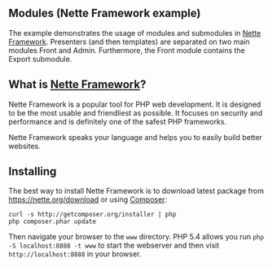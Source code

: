 Modules (Nette Framework example)
---------------------------------

The example demonstrates the usage of modules and submodules in [Nette Framework](https://nette.org).
Presenters (and then templates) are separated on two main modules Front and Admin.
Furthermore, the Front module contains the Export submodule.


What is [Nette Framework](https://nette.org)?
--------------------------------------------

Nette Framework is a popular tool for PHP web development. It is designed to be
the most usable and friendliest as possible. It focuses on security and
performance and is definitely one of the safest PHP frameworks.

Nette Framework speaks your language and helps you to easily build better websites.


Installing
----------

The best way to install Nette Framework is to download latest package
from https://nette.org/download or using [Composer](https://doc.nette.org/composer):

	curl -s http://getcomposer.org/installer | php
	php composer.phar update

Then navigate your browser to the `www` directory. PHP 5.4 allows
you run `php -S localhost:8888 -t www` to start the webserver and
then visit `http://localhost:8888` in your browser.
